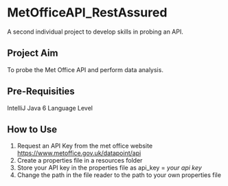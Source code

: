 # MetOfficeAPI_RestAssured
A second individual project to develop skills in probing an API.

## Project Aim
To probe the Met Office API and perform data analysis.

## Pre-Requisities
IntelliJ
Java 6 Language Level

## How to Use
1) Request an API Key from the met office website https://www.metoffice.gov.uk/datapoint/api
2) Create a properties file in a resources folder
3) Store your API key in the properties file as api_key = *your api key*
4) Change the path in the file reader to the path to your own properties file
